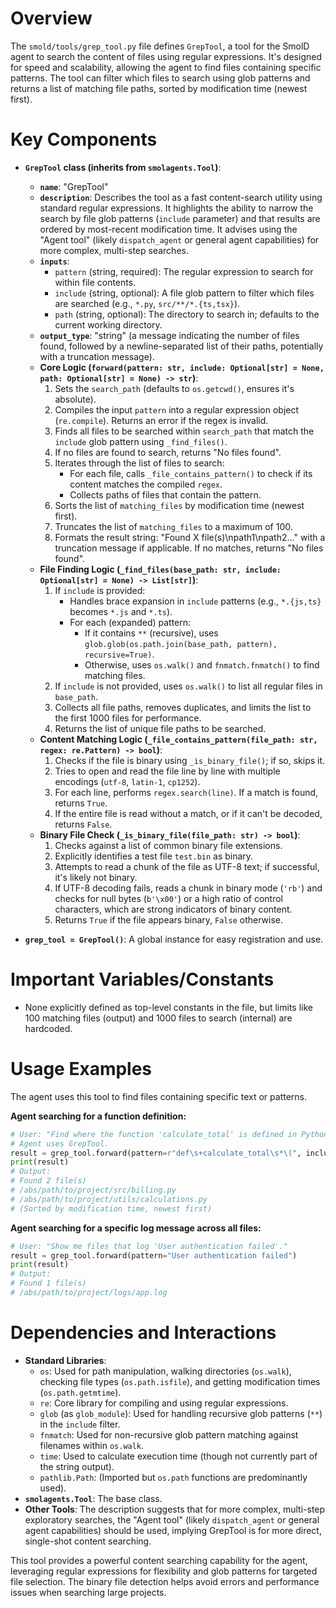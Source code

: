 # Overview

The `smold/tools/grep_tool.py` file defines `GrepTool`, a tool for the SmolD agent to search the content of files using regular expressions. It's designed for speed and scalability, allowing the agent to find files containing specific patterns. The tool can filter which files to search using glob patterns and returns a list of matching file paths, sorted by modification time (newest first).

# Key Components

-   **`GrepTool` class (inherits from `smolagents.Tool`)**:
    *   **`name`**: "GrepTool"
    *   **`description`**: Describes the tool as a fast content-search utility using standard regular expressions. It highlights the ability to narrow the search by file glob patterns (`include` parameter) and that results are ordered by most-recent modification time. It advises using the "Agent tool" (likely `dispatch_agent` or general agent capabilities) for more complex, multi-step searches.
    *   **`inputs`**:
        *   `pattern` (string, required): The regular expression to search for within file contents.
        *   `include` (string, optional): A file glob pattern to filter which files are searched (e.g., `*.py`, `src/**/*.{ts,tsx}`).
        *   `path` (string, optional): The directory to search in; defaults to the current working directory.
    *   **`output_type`**: "string" (a message indicating the number of files found, followed by a newline-separated list of their paths, potentially with a truncation message).
    *   **Core Logic (`forward(pattern: str, include: Optional[str] = None, path: Optional[str] = None) -> str`)**:
        1.  Sets the `search_path` (defaults to `os.getcwd()`, ensures it's absolute).
        2.  Compiles the input `pattern` into a regular expression object (`re.compile`). Returns an error if the regex is invalid.
        3.  Finds all files to be searched within `search_path` that match the `include` glob pattern using `_find_files()`.
        4.  If no files are found to search, returns "No files found".
        5.  Iterates through the list of files to search:
            *   For each file, calls `_file_contains_pattern()` to check if its content matches the compiled `regex`.
            *   Collects paths of files that contain the pattern.
        6.  Sorts the list of `matching_files` by modification time (newest first).
        7.  Truncates the list of `matching_files` to a maximum of 100.
        8.  Formats the result string: "Found X file(s)\npath1\npath2..." with a truncation message if applicable. If no matches, returns "No files found".
    *   **File Finding Logic (`_find_files(base_path: str, include: Optional[str] = None) -> List[str]`)**:
        1.  If `include` is provided:
            *   Handles brace expansion in `include` patterns (e.g., `*.{js,ts}` becomes `*.js` and `*.ts`).
            *   For each (expanded) pattern:
                *   If it contains `**` (recursive), uses `glob.glob(os.path.join(base_path, pattern), recursive=True)`.
                *   Otherwise, uses `os.walk()` and `fnmatch.fnmatch()` to find matching files.
        2.  If `include` is not provided, uses `os.walk()` to list all regular files in `base_path`.
        3.  Collects all file paths, removes duplicates, and limits the list to the first 1000 files for performance.
        4.  Returns the list of unique file paths to be searched.
    *   **Content Matching Logic (`_file_contains_pattern(file_path: str, regex: re.Pattern) -> bool`)**:
        1.  Checks if the file is binary using `_is_binary_file()`; if so, skips it.
        2.  Tries to open and read the file line by line with multiple encodings (`utf-8`, `latin-1`, `cp1252`).
        3.  For each line, performs `regex.search(line)`. If a match is found, returns `True`.
        4.  If the entire file is read without a match, or if it can't be decoded, returns `False`.
    *   **Binary File Check (`_is_binary_file(file_path: str) -> bool`)**:
        1.  Checks against a list of common binary file extensions.
        2.  Explicitly identifies a test file `test.bin` as binary.
        3.  Attempts to read a chunk of the file as UTF-8 text; if successful, it's likely not binary.
        4.  If UTF-8 decoding fails, reads a chunk in binary mode (`'rb'`) and checks for null bytes (`b'\x00'`) or a high ratio of control characters, which are strong indicators of binary content.
        5.  Returns `True` if the file appears binary, `False` otherwise.

-   **`grep_tool = GrepTool()`**: A global instance for easy registration and use.

# Important Variables/Constants

-   None explicitly defined as top-level constants in the file, but limits like 100 matching files (output) and 1000 files to search (internal) are hardcoded.

# Usage Examples

The agent uses this tool to find files containing specific text or patterns.

**Agent searching for a function definition:**

```python
# User: "Find where the function 'calculate_total' is defined in Python files."
# Agent uses GrepTool.
result = grep_tool.forward(pattern=r"def\s+calculate_total\s*\(", include="*.py")
print(result)
# Output:
# Found 2 file(s)
# /abs/path/to/project/src/billing.py
# /abs/path/to/project/utils/calculations.py
# (Sorted by modification time, newest first)
```

**Agent searching for a specific log message across all files:**

```python
# User: "Show me files that log 'User authentication failed'."
result = grep_tool.forward(pattern="User authentication failed")
print(result)
# Output:
# Found 1 file(s)
# /abs/path/to/project/logs/app.log
```

# Dependencies and Interactions

-   **Standard Libraries**:
    *   `os`: Used for path manipulation, walking directories (`os.walk`), checking file types (`os.path.isfile`), and getting modification times (`os.path.getmtime`).
    *   `re`: Core library for compiling and using regular expressions.
    *   `glob` (as `glob_module`): Used for handling recursive glob patterns (`**`) in the `include` filter.
    *   `fnmatch`: Used for non-recursive glob pattern matching against filenames within `os.walk`.
    *   `time`: Used to calculate execution time (though not currently part of the string output).
    *   `pathlib.Path`: (Imported but `os.path` functions are predominantly used).
-   **`smolagents.Tool`**: The base class.
-   **Other Tools**: The description suggests that for more complex, multi-step exploratory searches, the "Agent tool" (likely `dispatch_agent` or general agent capabilities) should be used, implying GrepTool is for more direct, single-shot content searching.

This tool provides a powerful content searching capability for the agent, leveraging regular expressions for flexibility and glob patterns for targeted file selection. The binary file detection helps avoid errors and performance issues when searching large projects.
